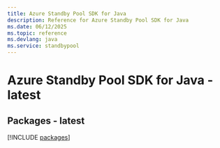 ```yaml
---
title: Azure Standby Pool SDK for Java
description: Reference for Azure Standby Pool SDK for Java
ms.date: 06/12/2025
ms.topic: reference
ms.devlang: java
ms.service: standbypool
---
```

# Azure Standby Pool SDK for Java - latest
## Packages - latest
[!INCLUDE [packages](standby-pool-index.md)]